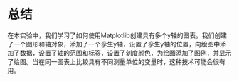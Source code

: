 # 总结

在本实验中，我们学习了如何使用Matplotlib创建具有多个y轴的图表。我们创建了一个图形和轴对象，添加了一个孪生y轴，设置了孪生y轴的位置，向绘图中添加了数据，设置了轴的范围和标签，设置了刻度颜色，为绘图添加了图例，并显示了绘图。当在同一图表上比较具有不同测量单位的变量时，这种技术可能会很有用。
